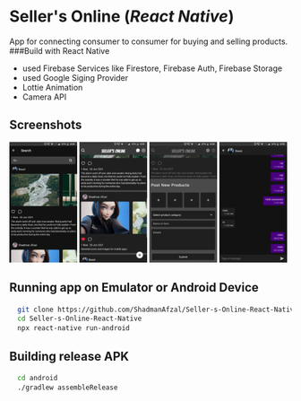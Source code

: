 # Seller's Online (*React Native*)

App for connecting consumer to consumer for buying and selling products.
###Build with React Native
- used Firebase Services like Firestore, Firebase Auth, Firebase Storage
- used Google Siging Provider
- Lottie Animation
- Camera API



## Screenshots
<p float="left">
<img src="https://github.com/ShadmanAfzal/Seller-s-Online-React-Native-/blob/main/Screenshot/Screenshot.png" width="24%"/>
<img src="https://github.com/ShadmanAfzal/Seller-s-Online-React-Native-/blob/main/Screenshot/Screenshot1.png" width="24%"/>
<img src="https://github.com/ShadmanAfzal/Seller-s-Online-React-Native-/blob/main/Screenshot/Screenshot2.png" width="24%"/>
<img src="https://github.com/ShadmanAfzal/Seller-s-Online-React-Native-/blob/main/Screenshot/Screenshot3.png" width="24%"/>
</p>
  

## Running app on Emulator or Android Device 

```bash
  git clone https://github.com/ShadmanAfzal/Seller-s-Online-React-Native-.git
  cd Seller-s-Online-React-Native
  npx react-native run-android
```


## Building release APK 

```bash
  cd android
  ./gradlew assembleRelease
```
    
